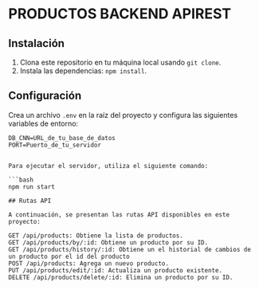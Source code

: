 # PRODUCTOS BACKEND APIREST

## Instalación

1. Clona este repositorio en tu máquina local usando `git clone`.
2. Instala las dependencias: `npm install`.

## Configuración

Crea un archivo `.env` en la raíz del proyecto y configura las siguientes variables de entorno:

````env
DB_CNN=URL_de_tu_base_de_datos
PORT=Puerto_de_tu_servidor


Para ejecutar el servidor, utiliza el siguiente comando:

```bash
npm run start

## Rutas API

A continuación, se presentan las rutas API disponibles en este proyecto:

GET /api/products: Obtiene la lista de productos.
GET /api/products/by/:id: Obtiene un producto por su ID.
GET /api/products/history/:id: Obtiene un el historial de cambios de  un producto por el id del producto
POST /api/products: Agrega un nuevo producto.
PUT /api/products/edit/:id: Actualiza un producto existente.
DELETE /api/products/delete/:id: Elimina un producto por su ID.
````
